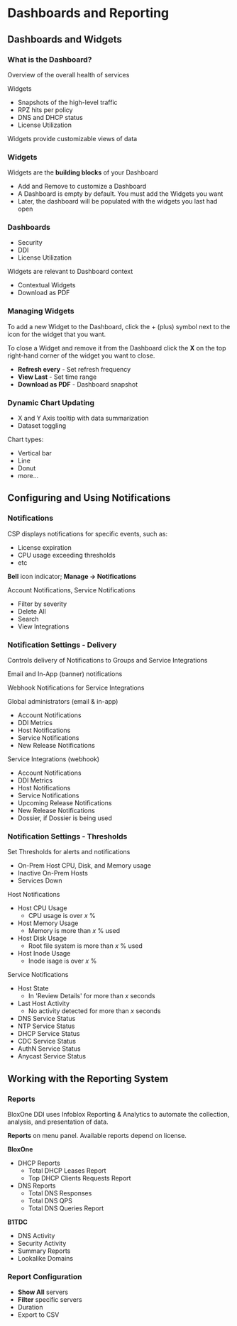 # Dashboards and Reporting

## Dashboards and Widgets
### What is the Dashboard?
Overview of the overall health of services

Widgets
* Snapshots of the high-level traffic
* RPZ hits per policy
* DNS and DHCP status
* License Utilization

Widgets provide customizable views of data

### Widgets
Widgets are the **building blocks** of your Dashboard

* Add and Remove to customize a Dashboard
* A Dashboard is empty by default. You must add the Widgets you want
* Later, the dashboard will be populated with the widgets you last had open

### Dashboards
* Security
* DDI
* License Utilization

Widgets are relevant to Dashboard context

* Contextual Widgets
* Download as PDF

### Managing Widgets
To add a new Widget to the Dashboard, click the + (plus) symbol next to the icon for the widget that you want.

To close a Widget and remove it from the Dashboard click the **X** on the top right-hand corner of the widget you want to close.

* **Refresh every** - Set refresh frequency
* **View Last** - Set time range
* **Download as PDF** - Dashboard snapshot

### Dynamic Chart Updating
* X and Y Axis tooltip with data summarization
* Dataset toggling

Chart types:
* Vertical bar
* Line
* Donut
* more...


## Configuring and Using Notifications
### Notifications

CSP displays notifications for specific events, such as:
* License expiration
* CPU usage exceeding thresholds
* etc

**Bell** icon indicator; **Manage -> Notifications**

Account Notifications, Service Notifications

* Filter by severity
* Delete All
* Search
* View Integrations

### Notification Settings - Delivery
Controls delivery of Notifications to Groups and Service Integrations

Email and In-App (banner) notifications

Webhook Notifications for Service Integrations

Global administrators (email & in-app)
* Account Notifications
* DDI Metrics
* Host Notifications
* Service Notifications
* New Release Notifications

Service Integrations (webhook)
* Account Notifications
* DDI Metrics
* Host Notifications
* Service Notifications
* Upcoming Release Notifications
* New Release Notifications
* Dossier, if Dossier is being used

### Notification Settings - Thresholds
Set Thresholds for alerts and notifications
* On-Prem Host CPU, Disk, and Memory usage
* Inactive On-Prem Hosts
* Services Down

Host Notifications
* Host CPU Usage
    * CPU usage is over _x_ %
* Host Memory Usage
    * Memory is more than _x_ % used
* Host Disk Usage
    * Root file system is more than _x_ % used
* Host Inode Usage
    * Inode isage is over _x_ %

Service Notifications
* Host State
    * In 'Review Details' for more than _x_ seconds
* Last Host Activity
    * No activity detected for more than _x_ seconds
* DNS Service Status
* NTP Service Status
* DHCP Service Status
* CDC Service Status
* AuthN Service Status
* Anycast Service Status


## Working with the Reporting System
### Reports
BloxOne DDI uses Infoblox Reporting & Analytics to automate the collection, analysis, and presentation of data.

**Reports** on menu panel. Available reports depend on license.

**BloxOne**
* DHCP Reports
    * Total DHCP Leases Report
    * Top DHCP Clients Requests Report
* DNS Reports
    * Total DNS Responses
    * Total DNS QPS
    * Total DNS Queries Report

**B1TDC**
* DNS Activity
* Security Activity
* Summary Reports
* Lookalike Domains

### Report Configuration
* **Show All** servers
* **Filter** specific servers
* Duration
* Export to CSV
